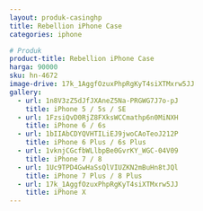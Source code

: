 ```yaml
---
layout: produk-casinghp
title: Rebellion iPhone Case
categories: iphone

# Produk
product-title: Rebellion iPhone Case
harga: 90000
sku: hn-4672
image-drive: 17k_1AggfOzuxPhpRgKyT4siXTMxrw5JJ
gallery:
  - url: 1n8V3zZ5dJfJXAneZ5Na-PRGWG7J7o-pJ
    title: iPhone 5 / 5s / SE
  - url: 1FzsiQvD0RjZ8FXksWCCmathp6n0MiNXH
    title: iPhone 6 / 6s
  - url: 1bIIAbCDYQVHTILiEJ9jwoCAoTeoJ212P
    title: iPhone 6 Plus / 6s Plus
  - url: 1vknjCGcfbWLlbpBe0GvrKY_WGC-04V09
    title: iPhone 7 / 8
  - url: 1Uc9TPD4GwHaSsQlVIUZKN2mBuHn8tJQl
    title: iPhone 7 Plus / 8 Plus
  - url: 17k_1AggfOzuxPhpRgKyT4siXTMxrw5JJ
    title: iPhone X
---
```

